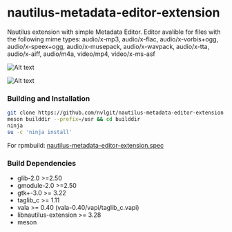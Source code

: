 # nautilus-metadata-editor-extension
Nautilus extension with simple Metadata Editor. Editor avalible for files with the following mime types: audio/x-mp3, audio/x-flac, audio/x-vorbis+ogg, audio/x-speex+ogg, audio/x-musepack, audio/x-wavpack, audio/x-tta, audio/x-aiff, audio/m4a, video/mp4, video/x-ms-asf

![Alt text](https://user-images.githubusercontent.com/29505119/41529838-11a7645c-72f7-11e8-93b9-618e43b3f94f.png)

![Alt text](https://user-images.githubusercontent.com/29505119/41529848-1ac31496-72f7-11e8-8561-0e23cc5d33a6.png)

### Building and Installation

```bash
git clone https://github.com/nvlgit/nautilus-metadata-editor-extension.git && cd nautilus-metadata-editor-extension
meson builddir --prefix=/usr && cd builddir
ninja
su -c 'ninja install'
```
For rpmbuild: <a href="https://github.com/nvlgit/fedora-specs/blob/master/nautilus-metadata-editor-extension.spec">nautilus-metadata-editor-extension.spec</a> 

### Build Dependencies
* glib-2.0 >=2.50
* gmodule-2.0 >=2.50
* gtk+-3.0 >= 3.22
* taglib_c >= 1.11
* vala >= 0.40 (vala-0.40/vapi/taglib_c.vapi)
* libnautilus-extension >= 3.28
* meson

